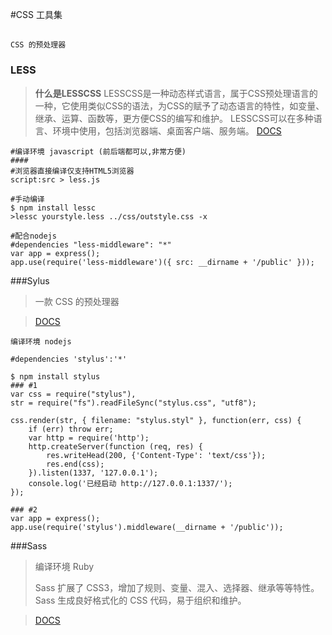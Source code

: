 #CSS 工具集

##
 `CSS 的预处理器`

### LESS

>
>**什么是LESSCSS**
>LESSCSS是一种动态样式语言，属于CSS预处理语言的一种，它使用类似CSS的语法，为CSS的赋予了动态语言的特性，如变量、继承、运算、函数等，更方便CSS的编写和维护。
>LESSCSS可以在多种语言、环境中使用，包括浏览器端、桌面客户端、服务端。
> [DOCS](http://www.lesscss.net/article/home.html)

	#编译环境 javascript (前后端都可以,非常方便) 
	####
	#浏览器直接编译仅支持HTML5浏览器
	script:src > less.js
 	
	#手动编译  
	$ npm install lessc
	>lessc yourstyle.less ../css/outstyle.css -x
	
	#配合nodejs
	#dependencies "less-middleware": "*"
	var app = express();
	app.use(require('less-middleware')({ src: __dirname + '/public' }));
	

###Sylus 
>一款 CSS 的预处理器

>[DOCS](http://learnboost.github.io/stylus/)
	
	编译环境 nodejs
	
	#dependencies 'stylus':'*'
	
	$ npm install stylus
	### #1
	var css = require("stylus"), 
    str = require("fs").readFileSync("stylus.css", "utf8");
	
	css.render(str, { filename: "stylus.styl" }, function(err, css) {
	    if (err) throw err;
	    var http = require('http');
	    http.createServer(function (req, res) {
	        res.writeHead(200, {'Content-Type': 'text/css'});
	        res.end(css);
	    }).listen(1337, '127.0.0.1');
	    console.log('已经启动 http://127.0.0.1:1337/');
	});
	
	### #2
	var app = express();
	app.use(require('stylus').middleware(__dirname + '/public'));
	

###Sass
>编译环境 Ruby
>
>Sass 扩展了 CSS3，增加了规则、变量、混入、选择器、继承等等特性。Sass 生成良好格式化的 CSS 代码，易于组织和维护。

>[DOCS](http://sass-lang.com/)